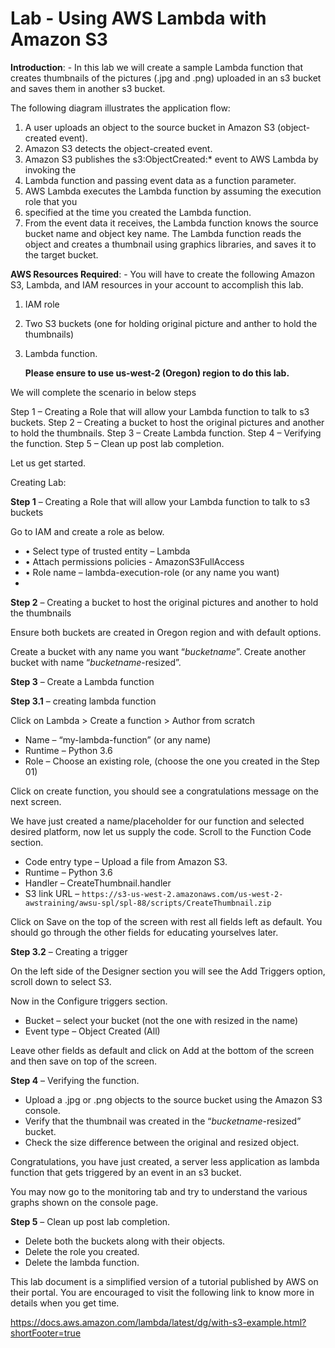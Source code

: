 # Lab - Using AWS Lambda with Amazon S3

**Introduction**: - In this lab we will create a sample Lambda function that creates thumbnails of
the pictures (.jpg and .png) uploaded in an s3 bucket and saves them in another s3 bucket.

The following diagram illustrates the application flow:

1.  A user uploads an object to the source bucket in Amazon S3 (object-created event).
2.  Amazon S3 detects the object-created event.
3.  Amazon S3 publishes the s3:ObjectCreated:\* event to AWS Lambda by invoking the
4.  Lambda function and passing event data as a function parameter.
5.  AWS Lambda executes the Lambda function by assuming the execution role that you
6.  specified at the time you created the Lambda function.
7.  From the event data it receives, the Lambda function knows the source bucket name
    and object key name. The Lambda function reads the object and creates a thumbnail
    using graphics libraries, and saves it to the target bucket.

**AWS Resources Required**: - You will have to create the following Amazon S3, Lambda, and IAM
    resources in your account to accomplish this lab.

1.  IAM role
2.  Two S3 buckets (one for holding original picture and anther to hold the thumbnails)
3.  Lambda function.

    **Please ensure to use us-west-2 (Oregon) region to do this lab.**

We will complete the scenario in below steps

Step 1 – Creating a Role that will allow your Lambda function to talk to s3 buckets.
Step 2 – Creating a bucket to host the original pictures and another to hold the thumbnails.
Step 3 – Create Lambda function.
Step 4 – Verifying the function.
Step 5 – Clean up post lab completion.

Let us get started.

Creating Lab:

**Step 1** – Creating a Role that will allow your Lambda function to talk to s3 buckets

Go to IAM and create a role as below.

-   • Select type of trusted entity – Lambda
-   • Attach permissions policies - AmazonS3FullAccess
-   • Role name – lambda-execution-role (or any name you want)
-   

**Step 2** – Creating a bucket to host the original pictures and another to hold the thumbnails

Ensure both buckets are created in Oregon region and with default options.

Create a bucket with any name you want “_bucketname_”.
Create another bucket with name “_bucketname_-resized”.

**Step 3** – Create a Lambda function

**Step 3.1** – creating lambda function

Click on Lambda > Create a function > Author from scratch

-   Name – “my-lambda-function” (or any name)
-   Runtime – Python 3.6
-   Role – Choose an existing role, (choose the one you created in the Step 01)

Click on create function, you should see a congratulations message on the next screen.

We have just created a name/placeholder for our function and selected desired platform, now let us supply the code.
Scroll to the Function Code section.

-   Code entry type – Upload a file from Amazon S3.
-   Runtime – Python 3.6
-   Handler – CreateThumbnail.handler
-   S3 link URL – `https://s3-us-west-2.amazonaws.com/us-west-2-awstraining/awsu-spl/spl-88/scripts/CreateThumbnail.zip`

Click on Save on the top of the screen with rest all fields left as default. You should go through the other fields for educating yourselves later.

**Step 3.2** – Creating a trigger

On the left side of the Designer section you will see the Add Triggers option, scroll down to select S3.

Now in the Configure triggers section.

-   Bucket – select your bucket (not the one with resized in the name)
-   Event type – Object Created (All)

Leave other fields as default and click on Add at the bottom of the screen and then save on top of the screen.

**Step 4** – Verifying the function.

-   Upload a .jpg or .png objects to the source bucket using the Amazon S3 console.
-   Verify that the thumbnail was created in the “_bucketname_-resized” bucket.
-   Check the size difference between the original and resized object.

Congratulations, you have just created, a server less application as lambda function that gets triggered by an event in an s3 bucket.

You may now go to the monitoring tab and try to understand the various graphs shown on the console page.

**Step 5** – Clean up post lab completion.

-   Delete both the buckets along with their objects.
-   Delete the role you created.
-   Delete the lambda function.

This lab document is a simplified version of a tutorial published by AWS on their portal. You are encouraged to visit the following link to know more in details when you get time.

<https://docs.aws.amazon.com/lambda/latest/dg/with-s3-example.html?shortFooter=true>
